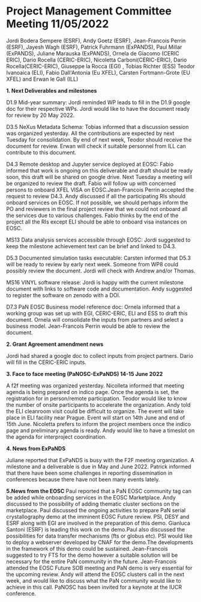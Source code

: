 Project Management Committee Meeting 11/05/2022
===============================================

Jordi Bodera Sempere (ESRF), Andy Goetz (ESRF), Jean-Francois Perrin (ESRF), Jayesh Wagh (ESRF),  Patrick Fuhrmann (ExPANDS), Paul Millar (ExPANDS), Juliane Marauska (ExPANDS), Ornela de Giacomo (CERIC ERIC), Dario Rocella (CERIC-ERIC), Nicoletta Carboni(CERIC-ERIC), Dario Rocella(CERIC-ERIC), Giuseppe la Rocca (EGI) , Tobias Richter (ESS) Teodor Ivanoaica (ELI), Fabio Dall'Antonia (Eu XFEL), Carsten Fortmann-Grote (EU XFEL) and Erwan le Gall (ILL)

**1. Next Deliverables and milestones**

D1.9 Mid-year summary: Jordi reminded WP leads to fill in the D1.9 google doc for their respective WPs. Jordi would like to have the document ready for review by 20 May 2022. 

D3.5 NeXus Metadata Schema: Tobias informed that a discussion session was organized yesterday. All the contributions are expected by next Tuesday for consolidation. By end of next week, Teodor should receive the document for review.
Erwan will check if suitable personnel from ILL can contribute to this document.

D4.3 Remote desktop and Jupyter service deployed at EOSC: Fabio informed that work is ongoing on this deliverable and draft should be ready soon, this draft will be shared on google drive. Next Tuesday a meeting will be organized to review the draft. Fabio will follow up with concerned persons to onboard XFEL VISA on EOSC.Jean-Francois Perrin accepted the request to review D4.3.
Andy discussed if all the participating RIs should onboard services on EOSC. If not possible, we should perhaps inform the PO and reviewers in the final project review that we could not onboard all the services due to various challenges.
Fabio thinks by the end of the project all the RIs except ELI should be able to onboard visa instances on EOSC.

MS13 Data analysis services accessible through EOSC: Jordi suggested to keep the milestone achievement text can be brief and linked to D4.3.

D5.3 Documented simulation tasks executable: Carsten informed that D5.3 will be ready to review by early next week. Someone from WP8 could possibly review the document. Jordi will check with Andrew and/or Thomas. 

MS16 VINYL software release: Jordi is happy with the current milestone document with links to software code and documentation. Andy suggested to register the software on zenodo with a DOI. 

D7.3 PaN EOSC Business model reference doc: Ornela informed that a working group was set up with EGI, CERIC-ERIC, ELI and ESS to draft this document. Ornela will consolidate the inputs from partners and select a business model.
Jean-Francois Perrin would be able to review the document. 

**2. Grant Agreement amendment news**

Jordi had shared a google doc to collect inputs from project partners. Dario will fill in the CERIC-ERIC inputs. 

**3. Face to face meeting (PaNOSC-ExPaNDS) 14-15 June 2022**

A f2f meeting was organized yesterday. Nicolleta informed that meeting agenda is being prepared on indico page. Once the agenda is set, the registration for in person/remote participation. Teodor would like to know the number of onsite participants to accelerate the organization.
Andy told the ELI cleanroom visit could be difficult to organize. The event will take place in ELI facility near Prague. Event will start on 14th June and end of 15th June. Nicoletta prefers to inform the project members once the indico page and preliminary agenda is ready.
Andy would like to have a timeslot on the agenda for interproject coordination.

**4. News from ExPaNDS**

Juliane reported that ExPaNDS is busy with the F2F meeting organization. A milestone and a deliverable is due in May and June 2022. Patrick informed that there have been some challenges in reporting dissemination in conferences because there have not been many events lately. 

**5.News from the EOSC**
Paul reported that a PaN EOSC community tag can be added while onboarding services in the EOSC Marketplace. Andy discussed to the possibility of adding thematic cluster sections on the marketplace. Paul discussed the ongoing activities to prepare PaN serial crystallography demo at the imminent EOSC Future review. PSI, DESY and ESRF along with EGI are involved in the preparation of this demo. Gianluca Santoni (ESRF) is leading this work on the demo.Paul also discussed the possibilities for data transfer mechanisms (fts or globus etc). PSI would like to deploy a webserver developed by CNAF for the demo.The developments in the framework of this demo could be sustained.
Jean-Francois suggested to try FTS for the demo however a suitable solution will be necessary for the entire PaN community in the future. Jean-Francois attended the EOSC Future SOB meeting and PaN demo is very essential for the upcoming review.
Andy will attend the EOSC clusters call in the next week, and would like to discuss what the PaN community would like to achieve in this call. PaNOSC has been invited for a keynote at the IUCR conference.




